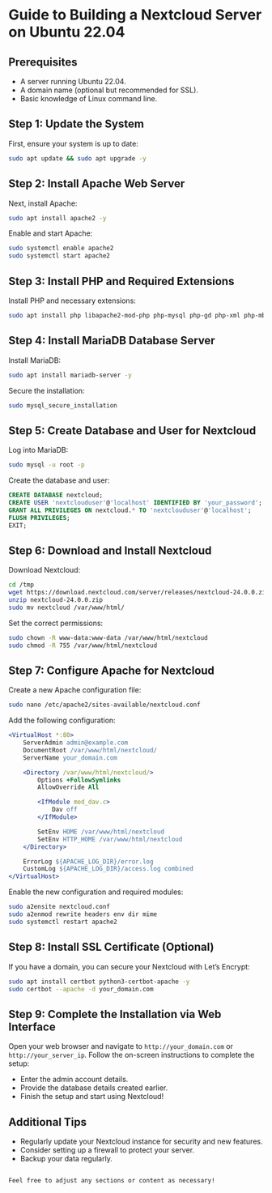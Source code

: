 # Guide to Building a Nextcloud Server on Ubuntu 22.04

## Prerequisites
- A server running Ubuntu 22.04.
- A domain name (optional but recommended for SSL).
- Basic knowledge of Linux command line.

## Step 1: Update the System
First, ensure your system is up to date:

```bash
sudo apt update && sudo apt upgrade -y
```

## Step 2: Install Apache Web Server
Next, install Apache:

```bash
sudo apt install apache2 -y
```

Enable and start Apache:

```bash
sudo systemctl enable apache2
sudo systemctl start apache2
```

## Step 3: Install PHP and Required Extensions
Install PHP and necessary extensions:

```bash
sudo apt install php libapache2-mod-php php-mysql php-gd php-xml php-mbstring php-curl php-zip php-intl php-bcmath php-gmp -y
```

## Step 4: Install MariaDB Database Server
Install MariaDB:

```bash
sudo apt install mariadb-server -y
```

Secure the installation:

```bash
sudo mysql_secure_installation
```

## Step 5: Create Database and User for Nextcloud
Log into MariaDB:

```bash
sudo mysql -u root -p
```

Create the database and user:

```sql
CREATE DATABASE nextcloud;
CREATE USER 'nextclouduser'@'localhost' IDENTIFIED BY 'your_password';
GRANT ALL PRIVILEGES ON nextcloud.* TO 'nextclouduser'@'localhost';
FLUSH PRIVILEGES;
EXIT;
```

## Step 6: Download and Install Nextcloud
Download Nextcloud:

```bash
cd /tmp
wget https://download.nextcloud.com/server/releases/nextcloud-24.0.0.zip
unzip nextcloud-24.0.0.zip
sudo mv nextcloud /var/www/html/
```

Set the correct permissions:

```bash
sudo chown -R www-data:www-data /var/www/html/nextcloud
sudo chmod -R 755 /var/www/html/nextcloud
```

## Step 7: Configure Apache for Nextcloud
Create a new Apache configuration file:

```bash
sudo nano /etc/apache2/sites-available/nextcloud.conf
```

Add the following configuration:

```apache
<VirtualHost *:80>
    ServerAdmin admin@example.com
    DocumentRoot /var/www/html/nextcloud/
    ServerName your_domain.com

    <Directory /var/www/html/nextcloud/>
        Options +FollowSymlinks
        AllowOverride All

        <IfModule mod_dav.c>
            Dav off
        </IfModule>

        SetEnv HOME /var/www/html/nextcloud
        SetEnv HTTP_HOME /var/www/html/nextcloud
    </Directory>

    ErrorLog ${APACHE_LOG_DIR}/error.log
    CustomLog ${APACHE_LOG_DIR}/access.log combined
</VirtualHost>
```

Enable the new configuration and required modules:

```bash
sudo a2ensite nextcloud.conf
sudo a2enmod rewrite headers env dir mime
sudo systemctl restart apache2
```

## Step 8: Install SSL Certificate (Optional)
If you have a domain, you can secure your Nextcloud with Let’s Encrypt:

```bash
sudo apt install certbot python3-certbot-apache -y
sudo certbot --apache -d your_domain.com
```

## Step 9: Complete the Installation via Web Interface
Open your web browser and navigate to `http://your_domain.com` or `http://your_server_ip`. Follow the on-screen instructions to complete the setup:
- Enter the admin account details.
- Provide the database details created earlier.
- Finish the setup and start using Nextcloud!

## Additional Tips
- Regularly update your Nextcloud instance for security and new features.
- Consider setting up a firewall to protect your server.
- Backup your data regularly.
```

Feel free to adjust any sections or content as necessary!

